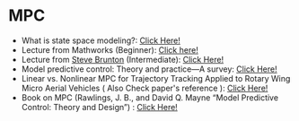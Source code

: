 # MPC

* What is state space modeling?: [Click Here!](http://web.mit.edu/2.14/www/Handouts/StateSpace.pdf)​
* Lecture from Mathworks \(Beginner\): [Click here!](https://in.mathworks.com/videos/understanding-model-predictive-control-part-1-why-use-mpc--1526484715269.html)​
* Lecture from [Steve Brunton](https://www.eigensteve.com/) \(Intermediate\): [Click Here!](https://youtu.be/YwodGM2eoy4)​
* Model predictive control: Theory and practice—A survey: [Click Here!](https://www.sciencedirect.com/science/article/pii/0005109889900022)​
* Linear vs. Nonlinear MPC for Trajectory Tracking Applied to Rotary Wing Micro Aerial Vehicles \( Also Check paper's reference \): [Click Here!](https://arxiv.org/pdf/1611.09240.pdf)​
* Book on MPC \(Rawlings, J. B., and David Q. Mayne “Model Predictive Control: Theory and Design”\) : [Click Here!](https://pdfs.semanticscholar.org/74ec/aa837079d2a4769eee4ac7951e33d52c8d2a.pdf)​

[    
](https://gajena.gitbook.io/aerial-robotics/temp/gazebo-simulation-with-iris)

